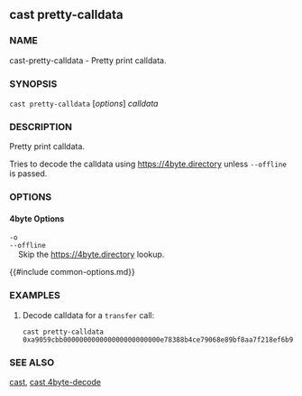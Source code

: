 ## cast pretty-calldata

### NAME

cast-pretty-calldata - Pretty print calldata.

### SYNOPSIS

``cast pretty-calldata`` [*options*] *calldata*

### DESCRIPTION

Pretty print calldata.

Tries to decode the calldata using <https://4byte.directory> unless `--offline` is passed.

### OPTIONS

#### 4byte Options

`-o`  
`--offline`  
&nbsp;&nbsp;&nbsp;&nbsp;Skip the <https://4byte.directory> lookup.

{{#include common-options.md}}

### EXAMPLES

1. Decode calldata for a `transfer` call:

       cast pretty-calldata 0xa9059cbb000000000000000000000000e78388b4ce79068e89bf8aa7f218ef6b9ab0e9d00000000000000000000000000000000000000000000000000174b37380cea000

### SEE ALSO

[cast](./cast.md), [cast 4byte-decode](./cast-4byte-decode.md)
